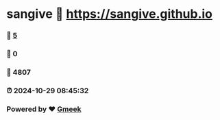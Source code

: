 # sangive :link: https://sangive.github.io 
### :page_facing_up: [5](https://sangive.github.io/tag.html) 
### :speech_balloon: 0 
### :hibiscus: 4807 
### :alarm_clock: 2024-10-29 08:45:32 
### Powered by :heart: [Gmeek](https://github.com/Meekdai/Gmeek)
